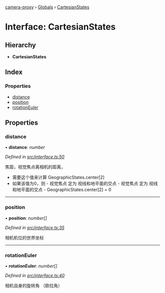 [camera-proxy](../README.md) › [Globals](../globals.md) › [CartesianStates](cartesianstates.md)

# Interface: CartesianStates

## Hierarchy

* **CartesianStates**

## Index

### Properties

* [distance](cartesianstates.md#distance)
* [position](cartesianstates.md#position)
* [rotationEuler](cartesianstates.md#rotationeuler)

## Properties

###  distance

• **distance**: *number*

*Defined in [src/interface.ts:50](https://github.com/alibaba/camera-proxy/blob/a412c7e/src/interface.ts#L50)*

焦距，视觉焦点离相机的距离，
- 需要这个值来计算 GeographicStates.center[2]
- 如果该值为0，则
		- 视觉焦点 定为 视线和地平面的交点
		- 视觉焦点 定为 视线和地平面的交点
		- GeographicStates.center[2] = 0

___

###  position

• **position**: *number[]*

*Defined in [src/interface.ts:35](https://github.com/alibaba/camera-proxy/blob/a412c7e/src/interface.ts#L35)*

相机机位的世界坐标

___

###  rotationEuler

• **rotationEuler**: *number[]*

*Defined in [src/interface.ts:40](https://github.com/alibaba/camera-proxy/blob/a412c7e/src/interface.ts#L40)*

相机自身的旋转角 （欧拉角）
